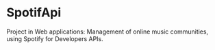 # SpotifApi
Project in Web applications: Management of online music communities, using Spotify for Developers APIs.

